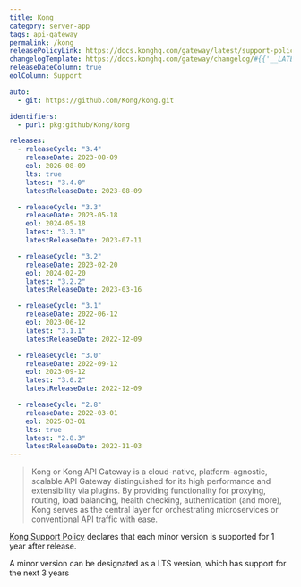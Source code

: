 ```yaml
---
title: Kong
category: server-app
tags: api-gateway
permalink: /kong
releasePolicyLink: https://docs.konghq.com/gateway/latest/support-policy/
changelogTemplate: https://docs.konghq.com/gateway/changelog/#{{'__LATEST__'|replace:'.',''}}0
releaseDateColumn: true
eolColumn: Support

auto:
  - git: https://github.com/Kong/kong.git

identifiers:
  - purl: pkg:github/Kong/kong

releases:
  - releaseCycle: "3.4"
    releaseDate: 2023-08-09
    eol: 2026-08-09
    lts: true
    latest: "3.4.0"
    latestReleaseDate: 2023-08-09

  - releaseCycle: "3.3"
    releaseDate: 2023-05-18
    eol: 2024-05-18
    latest: "3.3.1"
    latestReleaseDate: 2023-07-11

  - releaseCycle: "3.2"
    releaseDate: 2023-02-20
    eol: 2024-02-20
    latest: "3.2.2"
    latestReleaseDate: 2023-03-16

  - releaseCycle: "3.1"
    releaseDate: 2022-06-12
    eol: 2023-06-12
    latest: "3.1.1"
    latestReleaseDate: 2022-12-09

  - releaseCycle: "3.0"
    releaseDate: 2022-09-12
    eol: 2023-09-12
    latest: "3.0.2"
    latestReleaseDate: 2022-12-09

  - releaseCycle: "2.8"
    releaseDate: 2022-03-01
    eol: 2025-03-01
    lts: true
    latest: "2.8.3"
    latestReleaseDate: 2022-11-03
---
```


> Kong or Kong API Gateway is a cloud-native, platform-agnostic, scalable API Gateway distinguished for its high performance and extensibility via plugins.
> By providing functionality for proxying, routing, load balancing, health checking, authentication (and more), Kong serves as the central layer for orchestrating microservices or conventional API traffic with ease.

[Kong Support Policy](https://docs.konghq.com/gateway/latest/support-policy/) declares
that each minor version is supported for 1 year after release.

A minor version can be designated as a LTS version, which has support for the next 3 years

